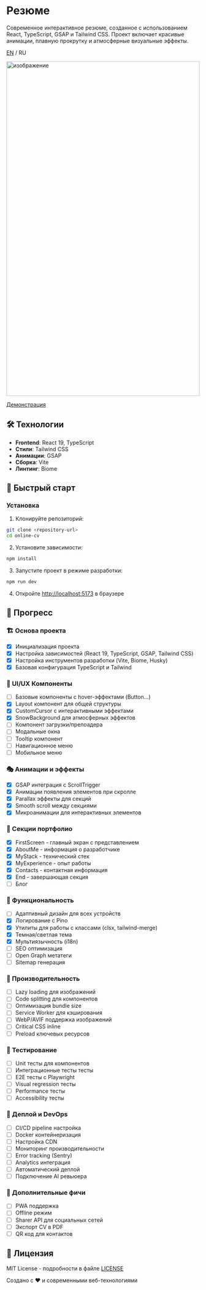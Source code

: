 # Резюме

Современное интерактивное резюме, созданное с использованием React, TypeScript, GSAP и Tailwind CSS. Проект включает красивые анимации, плавную прокрутку и атмосферные визуальные эффекты.

[EN](README.md) / RU

<img width="100%" height="871" alt="изображение" src="https://github.com/user-attachments/assets/ee3344eb-0afe-4931-9102-690438adae18" />

[Демонстрация](https://online-cv-eta.vercel.app/)


## 🛠 Технологии

- **Frontend**: React 19, TypeScript
- **Стили**: Tailwind CSS
- **Анимации**: GSAP
- **Сборка**: Vite
- **Линтинг**: Biome

## 🚀 Быстрый старт

### Установка

1. Клонируйте репозиторий:
```bash
git clone <repository-url>
cd online-cv
```

2. Установите зависимости:
```bash
npm install
```

3. Запустите проект в режиме разработки:
```bash
npm run dev
```

4. Откройте [http://localhost:5173](http://localhost:5173) в браузере

## 📜 Прогресс

### 🏗️ Основа проекта
- [x] Инициализация проекта
- [x] Настройка зависимостей (React 19, TypeScript, GSAP, Tailwind CSS)
- [x] Настройка инструментов разработки (Vite, Biome, Husky)
- [x] Базовая конфигурация TypeScript и Tailwind

### 🎨 UI/UX Компоненты
- [ ] Базовые компоненты с hover-эффектами (Button...)
- [x] Layout компонент для общей структуры
- [x] CustomCursor с интерактивными эффектами
- [x] SnowBackground для атмосферных эффектов
- [ ] Компонент загрузки/прелоадера
- [ ] Модальные окна
- [ ] Tooltip компонент
- [ ] Навигационное меню
- [ ] Мобильное меню

### 🎭 Анимации и эффекты
- [x] GSAP интеграция с ScrollTrigger
- [x] Анимации появления элементов при скролле
- [x] Parallax эффекты для секций
- [x] Smooth scroll между секциями
- [x] Микроанимации для интерактивных элементов

### 📄 Секции портфолио
- [x] FirstScreen - главный экран с представлением
- [x] AboutMe - информация о разработчике
- [x] MyStack - технический стек
- [x] MyExperience - опыт работы
- [x] Contacts - контактная информация
- [x] End - завершающая секция
- [ ] Блог

### 🔧 Функциональность
- [ ] Адаптивный дизайн для всех устройств
- [x] Логирование с Pino
- [x] Утилиты для работы с классами (clsx, tailwind-merge)
- [x] Темная/светлая тема
- [x] Мультиязычность (i18n)
- [ ] SEO оптимизация
- [ ] Open Graph метатеги
- [ ] Sitemap генерация

### 🎯 Производительность
- [ ] Lazy loading для изображений
- [ ] Code splitting для компонентов
- [ ] Оптимизация bundle size
- [ ] Service Worker для кэширования
- [ ] WebP/AVIF поддержка изображений
- [ ] Critical CSS inline
- [ ] Preload ключевых ресурсов

### 🧪 Тестирование
- [ ] Unit тесты для компонентов
- [ ] Интеграционные тесты тесты
- [ ] E2E тесты с Playwright
- [ ] Visual regression тесты
- [ ] Performance тесты
- [ ] Accessibility тесты

### 🚀 Деплой и DevOps
- [ ] CI/CD pipeline настройка
- [ ] Docker контейнеризация
- [ ] Настройка CDN
- [ ] Мониторинг производительности
- [ ] Error tracking (Sentry)
- [ ] Analytics интеграция
- [ ] Автоматический деплой
- [ ] Подключение AI ревьюера

### 📱 Дополнительные фичи
- [ ] PWA поддержка
- [ ] Offline режим
- [ ] Sharer API для социальных сетей
- [ ] Экспорт CV в PDF
- [ ] QR код для контактов

## 📄 Лицензия

MIT License - подробности в файле [LICENSE](LICENSE)

Создано с ❤️ и современными веб-технологиями
